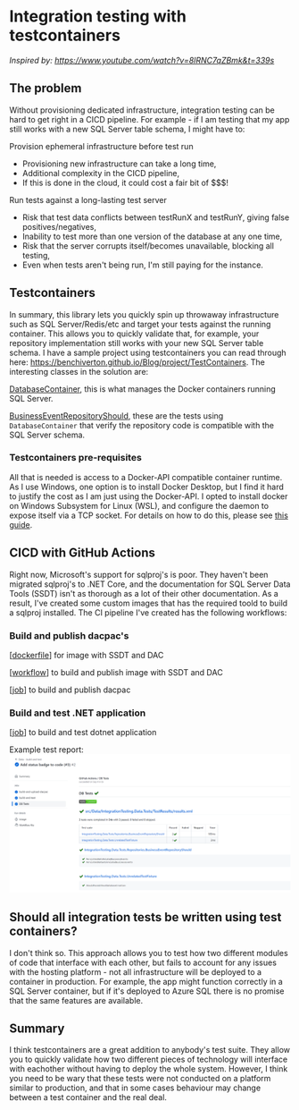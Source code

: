 # Integration testing with testcontainers

*Inspired by: https://www.youtube.com/watch?v=8IRNC7qZBmk&t=339s*

## The problem
Without provisioning dedicated infrastructure, integration testing can be hard to get right in a CICD pipeline. For example - if I am testing that my app still works with a new SQL Server table schema, I might have to:

Provision ephemeral infrastructure before test run
- Provisioning new infrastructure can take a long time,
- Additional complexity in the CICD pipeline,
- If this is done in the cloud, it could cost a fair bit of $$$!

Run tests against a long-lasting test server
- Risk that test data conflicts between testRunX and testRunY, giving false positives/negatives,
- Inability to test more than one version of the database at any one time,
- Risk that the server corrupts itself/becomes unavailable, blocking all testing,
- Even when tests aren't being run, I'm still paying for the instance.

## Testcontainers
In summary, this library lets you quickly spin up throwaway infrastructure such as SQL Server/Redis/etc and target your tests against the running container. This allows you to quickly validate that, for example, your repository implementation still works with your new SQL Server table schema. I have a sample project using testcontainers you can read through here: https://benchiverton.github.io/Blog/project/TestContainers. The interesting classes in the solution are:

[DatabaseContainer](https://github.com/benchiverton/DotNet.IntegrationTesting/blob/main/src/Data/IntegrationTesting.Data.Tests/TestInfrastructure/DatabaseContainer.cs), this is what manages the Docker containers running SQL Server.

[BusinessEventRepositoryShould](https://github.com/benchiverton/DotNet.IntegrationTesting/blob/main/src/Data/IntegrationTesting.Data.Tests/Repositories/BusinessEventRepositoryShould.cs), these are the tests using `DatabaseContainer` that verify the repository code is compatible with the SQL Server schema.

### Testcontainers pre-requisites
All that is needed is access to a Docker-API compatible container runtime. As I use Windows, one option is to install Docker Desktop, but I find it hard to justify the cost as I am just using the Docker-API. I opted to install docker on Windows Subsystem for Linux (WSL), and configure the daemon to expose itself via a TCP socket. For details on how to do this, please see [this guide](https://benchiverton.github.io/Blog/blogpage/InstallingDocker).

## CICD with GitHub Actions
Right now, Microsoft's support for sqlproj's is poor. They haven't been migrated sqlproj's to .NET Core, and the documentation for SQL Server Data Tools (SSDT) isn't as thorough as a lot of their other documentation. As a result, I've created some custom images that has the required toold to build a sqlproj installed. The CI pipeline I've created has the following workflows:

### Build and publish dacpac's
[[dockerfile](../docker/sqltools/dockerfile)] for image with SSDT and DAC

[[workflow](../.github/workflows/docker_build-and-publish-sqltools.yaml)] to build and publish image with SSDT and DAC

[[job](https://github.com/benchiverton/DotNet.IntegrationTesting/blob/d593d53a49c76599c1e90a0837aa12bb45af3697/.github/workflows/ci_build-and-test-data.yml#L13)] to build and publish dacpac

### Build and test .NET application
[[job](https://github.com/benchiverton/DotNet.IntegrationTesting/blob/d593d53a49c76599c1e90a0837aa12bb45af3697/.github/workflows/ci_build-and-test-data.yml#L33)] to build and test dotnet application

Example test report: ![dotnet-test-report](images/dotnet-test-report.png)

## Should all integration tests be written using test containers?

I don't think so. This approach allows you to test how two different modules of code that interface with each other, but fails to account for any issues with the hosting platform - not all infrastructure will be deployed to a container in production. For example, the app might function correctly in a SQL Server container, but if it's deployed to Azure SQL there is no promise that the same features are available.

## Summary

I think testcontainers are a great addition to anybody's test suite. They allow you to quickly validate how two different pieces of technology will interface with eachother without having to deploy the whole system. However, I think you need to be wary that these tests were not conducted on a platform similar to production, and that in some cases behaviour may change between a test container and the real deal.
